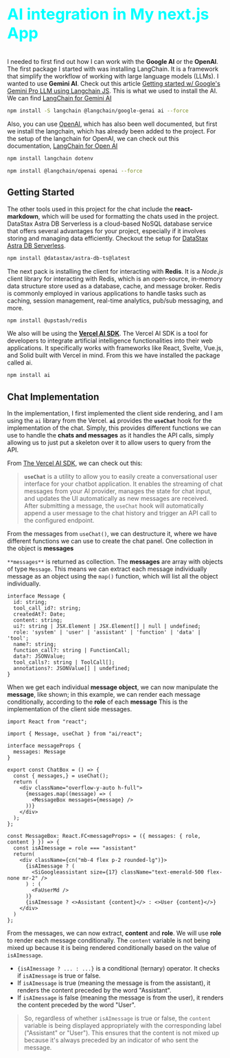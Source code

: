 # <p style = "color: cyan; font-size: 36px; ">AI integration in My next.js App</p>

I needed to first find out how I can work with the **Google AI** or the **OpenAI**. The first package I started with was installing LangChain. It is a framework that simplify the workflow of working with large language models (LLMs). I wanted to use **Gemini AI**. Check out this article [Getting started w/ Google's Gemini Pro LLM using Langchain JS](https://dev.to/oyemade/getting-started-w-googles-gemini-pro-llm-using-langchain-js-4o1). This is what we used to install the AI. We can find [LangChain for Gemini AI](https://js.langchain.com/docs/integrations/platforms/google)

```BASH
npm install -S langchain @langchain/google-genai ai --force
```

Also, you can use [OpenAI](https://js.langchain.com/docs/get_started/installation), which has also been well documented, but first we install the langchain, which has already been added to the project. For the setup of the langchain for OpenAI, we can check out this documentation, [LangChain for Open AI](https://js.langchain.com/docs/integrations/text_embedding/openai)

```BASH
npm install langchain dotenv
```

```BASH
npm install @langchain/openai openai --force
```

## Getting Started

The other tools used in this project for the chat include the **react-markdown**, which will be used for formatting the chats used in the project. DataStax Astra DB Serverless is a cloud-based NoSQL database service that offers several advantages for your project, especially if it involves storing and managing data efficiently. Checkout the setup for [DataStax Astra DB Serverless](https://docs.datastax.com/en/astra/astra-db-vector/integrations/langchain-js.html).

```BASH
npm install @datastax/astra-db-ts@latest
```

The next pack is installing the client for interacting with **Redis**. It is a _Node.js_ client library for interacting with Redis, which is an open-source, in-memory data structure store used as a database, cache, and message broker. Redis is commonly employed in various applications to handle tasks such as caching, session management, real-time analytics, pub/sub messaging, and more.

```BASH
npm install @upstash/redis
```

We also will be using the [**Vercel AI SDK**](https://sdk.vercel.ai/docs). The Vercel AI SDK is a tool for developers to integrate artificial intelligence functionalities into their web applications. It specifically works with frameworks like React, Svelte, Vue.js, and Solid built with Vercel in mind. From this we have installed the package called ai.

```BASH
npm install ai
```

## Chat Implementation

In the implementation, I first implemented the client side rendering, and I am using the `ai` library from the Vercel. **`ai`** provides the **`useChat`** hook for the implementation of the chat. Simply, this provides different functions we can use to handle the **chats and messages** as it handles the API calls, simply allowing us to just put a skeleton over it to allow users to query from the API.

From [The Vercel AI SDK](https://sdk.vercel.ai/docs/api-reference/use-chat), we can check out this:

> **`useChat`** is a utility to allow you to easily create a conversational user interface for your chatbot application. It enables the streaming of chat messages from your AI provider, manages the state for chat input, and updates the UI automatically as new messages are received. After submitting a message, the `useChat` hook will automatically append a user message to the chat history and trigger an API call to the configured endpoint.

From the messages from `useChat()`, we can destructure it, where we have different functions we can use to create the chat panel. One collection in the object is **messages**

`**messages**` is returned as collection. The **messages** are array with objects of type `Message`. This means we can extract each message individually message as an object using the `map()` function, which will list all the object individually.

```TS
interface Message {
  id: string;
  tool_call_id?: string;
  createdAt?: Date;
  content: string;
  ui?: string | JSX.Element | JSX.Element[] | null | undefined;
  role: 'system' | 'user' | 'assistant' | 'function' | 'data' | 'tool';
  name?: string;
  function_call?: string | FunctionCall;
  data?: JSONValue;
  tool_calls?: string | ToolCall[];
  annotations?: JSONValue[] | undefined;
}
```

When we get each individual **message object**, we can now manipulate the **message**, like shown; in this example, we can render each message conditionally, according to the **role** of each **message** This is the implementation of the client side messages.

```TSX
import React from "react";

import { Message, useChat } from "ai/react";

interface messageProps {
  messages: Message
}

export const ChatBox = () => {
  const { messages,} = useChat();
  return (
    <div className="overflow-y-auto h-full">
      {messages.map((message) => (
        <MessageBox messages={message} />
      ))}
    </div>
  );
};

const MessageBox: React.FC<messageProps> = ({ messages: { role, content } }) => {
  const isAImessage = role === "assistant"
  return(
    <div className={cn("mb-4 flex p-2 rounded-lg")}>
      {isAImessage ? (
        <SiGoogleassistant size={17} className="text-emerald-500 flex-none mr-2" />
      ) : (
        <FaUserMd />
      )}
      {isAImessage ? <>Assistant {content}</> : <>User {content}</>}
    </div>
  )
};

```

From the messages, we can now extract, **content** and **role**. We will use **role** to render each message conditionally. The `content` variable is not being mixed up because it is being rendered conditionally based on the value of `isAImessage`. 

- `{isAImessage ? ... : ...}` is a conditional (ternary) operator. It checks if `isAImessage` is true or false.
- If `isAImessage` is true (meaning the message is from the assistant), it renders the content preceded by the word "Assistant".
- If `isAImessage` is false (meaning the message is from the user), it renders the content preceded by the word "User".

> So, regardless of whether `isAImessage` is true or false, the `content` variable is being displayed appropriately with the corresponding label ("Assistant" or "User"). This ensures that the content is not mixed up because it's always preceded by an indicator of who sent the message.


